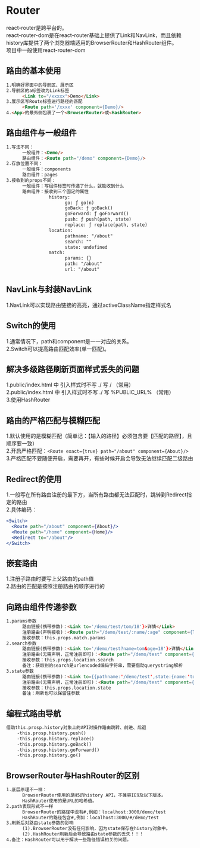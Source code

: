 # Router

react-router是跨平台的。  
react-router-dom是在react-router基础上提供了Link和NavLink，而且依赖history库提供了两个浏览器端适用的BrowserRouter和HashRouter组件。  
项目中一般使用react-router-dom  

## 路由的基本使用

```md
1.明确好界面中的导航区、展示区
2.导航区的a标签改为Link标签
      <Link to="/xxxxx">Demo</Link>
3.展示区写Route标签进行路径的匹配
      <Route path='/xxxx' component={Demo}/>
4.<App>的最外侧包裹了一个<BrowserRouter>或<HashRouter>
```  

## 路由组件与一般组件

```md
1.写法不同：  
      一般组件：<Demo/> 
      路由组件：<Route path="/demo" component={Demo}/>
2.存放位置不同：  
      一般组件：components  
      路由组件：pages  
3.接收到的props不同：  
      一般组件：写组件标签时传递了什么，就能收到什么  
      路由组件：接收到三个固定的属性  
                history:
                      go: ƒ go(n)
                      goBack: ƒ goBack()
                      goForward: ƒ goForward()
                      push: ƒ push(path, state)
                      replace: ƒ replace(path, state)
                location:
                      pathname: "/about"
                      search: ""
                      state: undefined
                match:
                      params: {}
                      path: "/about"
                      url: "/about"
```

## NavLink与封装NavLink

1.NavLink可以实现路由链接的高亮，通过activeClassName指定样式名  

## Switch的使用

1.通常情况下，path和component是一一对应的关系。  
2.Switch可以提高路由匹配效率(单一匹配)。  

## 解决多级路径刷新页面样式丢失的问题

1.public/index.html 中 引入样式时不写 ./ 写 / （常用）  
2.public/index.html 中 引入样式时不写 ./ 写 %PUBLIC_URL% （常用）  
3.使用HashRouter  

## 路由的严格匹配与模糊匹配

1.默认使用的是模糊匹配（简单记：【输入的路径】必须包含要【匹配的路径】，且顺序要一致）  
2.开启严格匹配：```<Route exact={true} path="/about" component={About}/>```  
3.严格匹配不要随便开启，需要再开，有些时候开启会导致无法继续匹配二级路由  

## Redirect的使用

1.一般写在所有路由注册的最下方，当所有路由都无法匹配时，跳转到Redirect指定的路由  
2.具体编码：

```jsx
<Switch>
  <Route path="/about" component={About}/>
  <Route path="/home" component={Home}/>
  <Redirect to="/about"/>
</Switch>
```

## 嵌套路由

1.注册子路由时要写上父路由的path值  
2.路由的匹配是按照注册路由的顺序进行的  

## 向路由组件传递参数

```md
1.params参数
      路由链接(携带参数)：<Link to='/demo/test/tom/18'}>详情</Link>
      注册路由(声明接收)：<Route path="/demo/test/:name/:age" component={Test}/>
      接收参数：this.props.match.params
2.search参数
      路由链接(携带参数)：<Link to='/demo/test?name=tom&age=18'}>详情</Link>
      注册路由(无需声明，正常注册即可)：<Route path="/demo/test" component={Test}/>
      接收参数：this.props.location.search
      备注：获取到的search是urlencoded编码字符串，需要借助querystring解析
3.state参数
      路由链接(携带参数)：<Link to={{pathname:'/demo/test',state:{name:'tom',age:18}}}>详情</Link>
      注册路由(无需声明，正常注册即可)：<Route path="/demo/test" component={Test}/>
      接收参数：this.props.location.state
      备注：刷新也可以保留住参数
```

## 编程式路由导航

```md
借助this.prosp.history对象上的API对操作路由跳转、前进、后退
    -this.prosp.history.push()
    -this.prosp.history.replace()
    -this.prosp.history.goBack()
    -this.prosp.history.goForward()
    -this.prosp.history.go()
```

## BrowserRouter与HashRouter的区别

```md
1.底层原理不一样：  
      BrowserRouter使用的是H5的history API，不兼容IE9及以下版本。  
      HashRouter使用的是URL的哈希值。  
2.path表现形式不一样  
      BrowserRouter的路径中没有#,例如：localhost:3000/demo/test  
      HashRouter的路径包含#,例如：localhost:3000/#/demo/test  
3.刷新后对路由state参数的影响  
      (1).BrowserRouter没有任何影响，因为state保存在history对象中。  
      (2).HashRouter刷新后会导致路由state参数的丢失！！！  
4.备注：HashRouter可以用于解决一些路径错误相关的问题。
```
